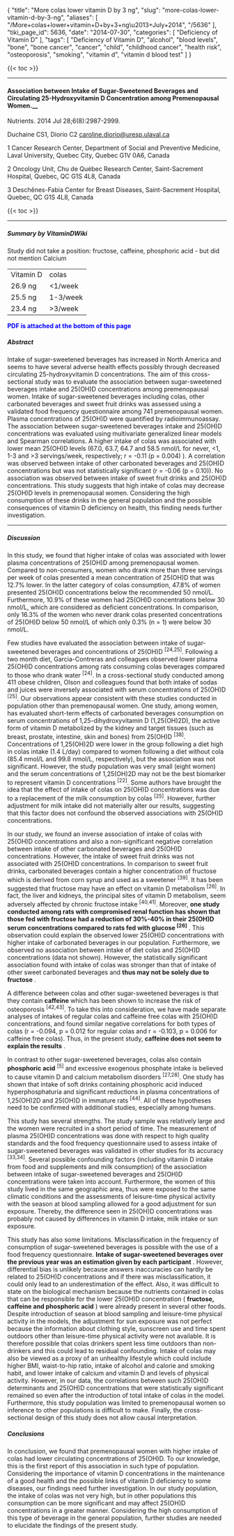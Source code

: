 {
    "title": "More colas lower vitamin D by 3 ng",
    "slug": "more-colas-lower-vitamin-d-by-3-ng",
    "aliases": [
        "/More+colas+lower+vitamin+D+by+3+ng\u2013+July+2014",
        "/5636"
    ],
    "tiki_page_id": 5636,
    "date": "2014-07-30",
    "categories": [
        "Deficiency of Vitamin D"
    ],
    "tags": [
        "Deficiency of Vitamin D",
        "alcohol",
        "blood levels",
        "bone",
        "bone cancer",
        "cancer",
        "child",
        "childhood cancer",
        "health risk",
        "osteoporosis",
        "smoking",
        "vitamin d",
        "vitamin d blood test"
    ]
}


{{< toc >}}

---

#### Association between Intake of Sugar-Sweetened Beverages and Circulating 25-Hydroxyvitamin D Concentration among Premenopausal Women.__

Nutrients. 2014 Jul 28;6(8):2987-2999.

Duchaine CS1, Diorio C2 caroline.diorio@uresp.ulaval.ca

1 Cancer Research Center, Department of Social and Preventive Medicine, Laval University, Quebec City, Quebec G1V 0A6, Canada

2 Oncology Unit, Chu de Québec Research Center, Saint-Sacrement Hospital, Quebec, QC G1S 4L8, Canada

3 Deschênes-Fabia Center for Breast Diseases, Saint-Sacrement Hospital, Quebec, QC G1S 4L8, Canada

{{< toc >}}

---

##### Summary by VitaminDWiki

Study did not take a position: fructose, caffeine, phosphoric acid - but did not mention Calcium

| | |
| --- | --- |
| Vitamin D  | colas  |
| 26.9 ng | <1/week |
| 25.5 ng | 1-3/week |
| 23.4 ng | >3/week |

 **<span style="color:#00F;">PDF is attached at the bottom of this page</span>** 

##### Abstract

Intake of sugar-sweetened beverages has increased in North America and seems to have several adverse health effects possibly through decreased circulating 25-hydroxyvitamin D concentrations. The aim of this cross-sectional study was to evaluate the association between sugar-sweetened beverages intake and 25(OH)D concentrations among premenopausal women. Intake of sugar-sweetened beverages including colas, other carbonated beverages and sweet fruit drinks was assessed using a validated food frequency questionnaire among 741 premenopausal women. Plasma concentrations of 25(OH)D were quantified by radioimmunoassay. The association between sugar-sweetened beverages intake and 25(OH)D concentrations was evaluated using multivariate generalized linear models and Spearman correlations. A higher intake of colas was associated with lower mean 25(OH)D levels (67.0, 63.7, 64.7 and 58.5 nmol/L for never, <1, 1-3 and >3 servings/week, respectively; r = -0.11 (p = 0.004) ). A correlation was observed between intake of other carbonated beverages and 25(OH)D concentrations but was not statistically significant (r = -0.06 (p = 0.10)). No association was observed between intake of sweet fruit drinks and 25(OH)D concentrations. This study suggests that high intake of colas may decrease 25(OH)D levels in premenopausal women. Considering the high consumption of these drinks in the general population and the possible consequences of vitamin D deficiency on health, this finding needs further investigation.

---

##### Discussion

In this study, we found that higher intake of colas was associated with lower plasma concentrations of 25(OH)D among premenopausal women. Compared to non-consumers, women who drank more than three servings per week of colas presented a mean concentration of 25(OH)D that was 12.7% lower. In the latter category of colas consumption, 47.8% of women presented 25(OH)D concentrations below the recommended 50 nmol/L. Furthermore, 10.9% of these women had 25(OH)D concentrations below 30 nmol/L, which are considered as deficient concentrations. In comparison, only 16.3% of the women who never drank colas presented concentrations of 25(OH)D below 50 nmol/L of which only 0.3% (n = 1) were below 30 nmol/L.

Few studies have evaluated the association between intake of sugar-sweetened beverages and concentrations of 25(OH)D <sup>[24,25]</sup>. Following a two month diet, Garcia-Contreras and colleagues observed lower plasma 25(OH)D concentrations among rats consuming colas beverages compared to those who drank water <sup>[24]</sup>. In a cross-sectional study conducted among 411 obese children, Olson and colleagues found that both intake of sodas and juices were inversely associated with serum concentrations of 25(OH)D <sup>[25]</sup>. Our observations appear consistent with these studies conducted in population other than premenopausal women. One study, among women, has evaluated short-term effects of carbonated beverages consumption on serum concentrations of 1,25-dihydroxyvitamin D (1,25(OH)2D), the active form of vitamin D metabolized by the kidney and target tissues (such as breast, prostate, intestine, skin and bones) from 25(OH)D <sup>[38]</sup>. Concentrations of 1,25(OH)2D were lower in the group following a diet high in colas intake (1.4 L/day) compared to women following a diet without cola (85.4 nmol/L and 99.8 nmol/L, respectively), but the association was not significant. However, the study population was very small (eight women) and the serum concentrations of 1,25(OH)2D may not be the best biomarker to represent vitamin D concentrations <sup>[22]</sup>. Some authors have brought the idea that the effect of intake of colas on 25(OH)D concentrations was due to a replacement of the milk consumption by colas <sup>[25]</sup>. However, further adjustment for milk intake did not materially alter our results, suggesting that this factor does not confound the observed associations with 25(OH)D concentrations.

In our study, we found an inverse association of intake of colas with 25(OH)D concentrations and also a non-significant negative correlation between intake of other carbonated beverages and 25(OH)D concentrations. However, the intake of sweet fruit drinks was not associated with 25(OH)D concentrations. In comparison to sweet fruit drinks, carbonated beverages contain a higher concentration of fructose which is derived from corn syrup and used as a sweetener <sup>[39]</sup>. It has been suggested that fructose may have an effect on vitamin D metabolism <sup>[26]</sup>. In fact, the liver and kidneys, the principal sites of vitamin D metabolism, seem adversely affected by chronic fructose intake <sup>[40,41]</sup>. Moreover,  **one study conducted among rats with compromised renal function has shown that those fed with fructose had a reduction of 30%-40% in their 25(OH)D serum concentrations compared to rats fed with glucose <sup>[26]</sup>** . This observation could explain the observed lower 25(OH)D concentrations with higher intake of carbonated beverages in our population. Furthermore, we observed no association between intake of diet colas and 25(OH)D concentrations (data not shown). However, the statistically significant association found with intake of colas was stronger than that of intake of other sweet carbonated beverages and  **thus may not be solely due to fructose** .

A difference between colas and other sugar-sweetened beverages is that they contain  **caffeine**  which has been shown to increase the risk of osteoporosis <sup>[42,43]</sup>. To take this into consideration, we have made separate analyses of intakes of regular colas and caffeine free colas with 25(OH)D concentrations, and found similar negative correlations for both types of colas (r = -0.094, p = 0.012 for regular colas and r = -0.103, p = 0.006 for caffeine free colas). Thus, in the present study,  **caffeine does not seem to explain the results** .

In contrast to other sugar-sweetened beverages, colas also contain  **phosphoric acid**  <sup>[5]</sup> and excessive exogenous phosphate intake is believed to cause vitamin D and calcium metabolism disorders <sup>[27,28]</sup>. One study has shown that intake of soft drinks containing phosphoric acid induced hyperphosphaturia and significant reductions in plasma concentrations of 1,25(OH)2D and 25(OH)D in immature rats <sup>[44]</sup>. All of these hypotheses need to be confirmed with additional studies, especially among humans.

This study has several strengths. The study sample was relatively large and the women were recruited in a short period of time. The measurement of plasma 25(OH)D concentrations was done with respect to high quality standards and the food frequency questionnaire used to assess intake of sugar-sweetened beverages was validated in other studies for its accuracy <sup>[33,34]</sup>. Several possible confounding factors (including vitamin D intake from food and supplements and milk consumption) of the association between intake of sugar-sweetened beverages and 25(OH)D concentrations were taken into account. Furthermore, the women of this study lived in the same geographic area, thus were exposed to the same climatic conditions and the assessments of leisure-time physical activity with the season at blood sampling allowed for a good adjustment for sun exposure. Thereby, the difference seen in 25(OH)D concentrations was probably not caused by differences in vitamin D intake, milk intake or sun exposure.

This study has also some limitations. Misclassification in the frequency of consumption of sugar-sweetened beverages is possible with the use of a food frequency questionnaire.  **Intake of sugar-sweetened beverages over the previous year was an estimation given by each participant** . However, differential bias is unlikely because answers inaccuracies can hardly be related to 25(OH)D concentrations and if there was misclassification, it could only lead to an underestimation of the effect. Also, it was difficult to state on the biological mechanism because the nutrients contained in colas that can be responsible for the lower 25(OH)D concentration ( **fructose, caffeine and phosphoric acid** ) were already present in several other foods. Despite introduction of season at blood sampling and leisure-time physical activity in the models, the adjustment for sun exposure was not perfect because the information about clothing style, sunscreen use and time spent outdoors other than leisure-time physical activity were not available. It is therefore possible that colas drinkers spent less time outdoors than non-drinkers and this could lead to residual confounding. Intake of colas may also be viewed as a proxy of an unhealthy lifestyle which could include higher BMI, waist-to-hip ratio, intake of alcohol and calorie and smoking habit, and lower intake of calcium and vitamin D and levels of physical activity. However, in our data, the correlations between such 25(OH)D determinants and 25(OH)D concentrations that were statistically significant remained so even after the introduction of total intake of colas in the model. Furthermore, this study population was limited to premenopausal women so inference to other populations is difficult to make. Finally, the cross-sectional design of this study does not allow causal interpretation.

##### Conclusions

In conclusion, we found that premenopausal women with higher intake of colas had lower circulating concentrations of 25(OH)D. To our knowledge, this is the first report of this association in such type of population. Considering the importance of vitamin D concentrations in the maintenance of a good health and the possible links of vitamin D deficiency to some diseases, our findings need further investigation. In our study population, the intake of colas was not very high, but in other populations this consumption can be more significant and may affect 25(OH)D concentrations in a greater manner. Considering the high consumption of this type of beverage in the general population, further studies are needed to elucidate the findings of the present study.